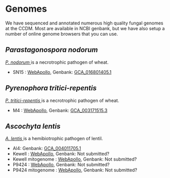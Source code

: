 # Genomes

We have sequenced and annotated numerous high quality fungal genomes at the CCDM.
Most are available in NCBI genbank, but we have also setup a number of online genome browsers that you can use.


## _Parastagonospora nodorum_

[ _P. nodorum_ ](https://www.ncbi.nlm.nih.gov/data-hub/taxonomy/13684/) is a necrotrophic pathogen of wheat.

- SN15 : [WebApollo](https://ccdm.genome.edu.au/apollo/38/jbrowse/index.html), Genbank: [GCA_016801405.1](https://www.ncbi.nlm.nih.gov/data-hub/genome/GCA_016801405.1/)

## _Pyrenophora tritici-repentis_

[ _P. tritici-repentis_ ](https://www.ncbi.nlm.nih.gov/data-hub/taxonomy/45151/) is a necrotrophic pathogen of wheat.

- M4 : [WebApollo](https://ccdm.genome.edu.au/apollo/857/jbrowse/index.html), Genbank: [GCA_003171515.3](https://www.ncbi.nlm.nih.gov/data-hub/genome/GCA_003171515.3/)

## _Ascochyta lentis_

[ _A. lentis_ ](https://www.ncbi.nlm.nih.gov/data-hub/taxonomy/205686/) is a hemibiotrophic pathogen of lentil.

- Al4: Genbank: [GCA_004011705.1](https://www.ncbi.nlm.nih.gov/assembly/GCA_004011705.1/)
- Kewell : [WebApollo](https://pulsepathogens.genome.edu.au/apollo/394538/jbrowse/index.html?loc=AlKewell_ctg_01), Genbank: Not submitted?
- Kewell mitogenome : [WebApollo](https://pulsepathogens.genome.edu.au/apollo/394661/jbrowse/index.html?loc=AlKewell_mito), Genbank: Not submitted?
- P9424 : [WebApollo](https://pulsepathogens.genome.edu.au/apollo/394707/jbrowse/index.html?loc=P9424_ctg_01), Genbank: Not submitted?
- P9424 mitogenome : [WebApollo](https://pulsepathogens.genome.edu.au/apollo/394768/jbrowse/index.html?loc=P9424_mito), Genbank: Not submitted?
